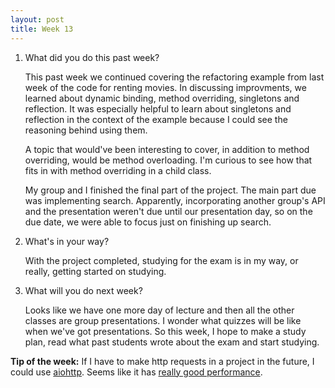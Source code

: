 ```yaml
---
layout: post
title: Week 13
---
```


1. What did you do this past week?
	
	This past week we continued covering the refactoring example from last week of the code for renting movies. In discussing improvments, we learned about dynamic binding, method overriding, singletons and reflection. It was especially helpful to learn about singletons and reflection in the context of the example because I could see the reasoning behind using them. 

	A topic that would've been interesting to cover, in addition to method overriding, would be method overloading. I'm curious to see how that fits in with method overriding in a child class. 

	My group and I finished the final part of the project. The main part due was implementing search. Apparently, incorporating another group's API and the presentation weren't due until our presentation day, so on the due date, we were able to focus just on finishing up search.

2. What's in your way?
	
	With the project completed, studying for the exam is in my way, or really, getting started on studying.

3. What will you do next week?
	 
	 Looks like we have one more day of lecture and then all the other classes are group presentations. I wonder what quizzes will be like when we've got presentations. So this week, I hope to make a study plan, read what past students wrote about the exam and start studying.
	
**Tip of the week:** If I have to make http requests in a project in the future, I could use [aiohttp](http://aiohttp.readthedocs.org/en/stable/). Seems like it has [really good performance](http://pawelmhm.github.io/asyncio/python/aiohttp/2016/04/22/asyncio-aiohttp.html).